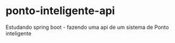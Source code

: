 # ponto-inteligente-api
Estudando spring boot -  fazendo uma api  de um sistema de Ponto inteligente
